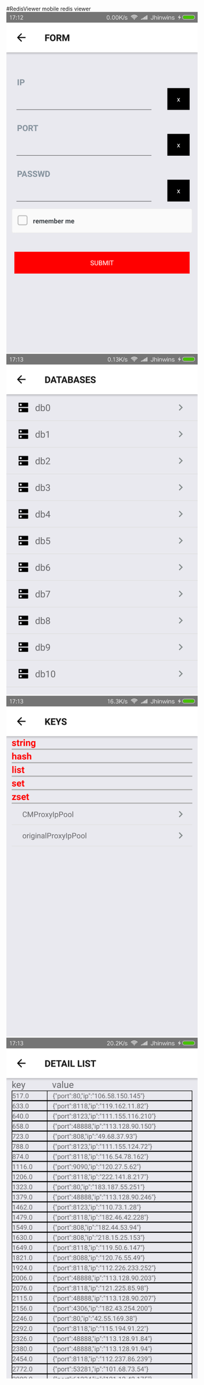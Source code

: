 #RedisViewer
mobile redis viewer
<img src="./imgs/form.png" /><br/>
<img src="./imgs/dbs.png" /><br/>
<img src="./imgs/keys.png" /><br/>
<img src="./imgs/data.png" />
